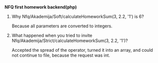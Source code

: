 **NFQ first homework backend(php)**

1. Why Nfq/Akademija/Soft/calculateHomeworkSum(3, 2.2, '1') is 6?

    Because all parameters are converted to integers.
    
2. What happened when you tried to invite Nfq/Akademija/Strict/calculateHomeworkSum(3, 2.2, '1')?

    Accepted the spread of the operator, turned it into an array, and could not continue to file, because the request was int.